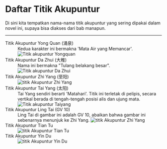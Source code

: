# Daftar Titik Akupuntur

Di sini kita tempatkan nama-nama titik akupuntur yang sering dipakai dalam novel ini,
supaya bisa diakses dari bab manapun.

***

<dl>
    <dt id="yong-quan">Titik Akupuntur Yong Quan (涌泉)</dt>
    <dd>
        Kedua karakter ini bermakna 'Mata Air yang Memancar'.<br/>
        <img src="https://res.cloudinary.com/drzjshskk/image/upload/v1682711597/misc/yongquan_dwlwqu.png"
            alt="Titik akupuntur Yongquan"/>
    </dd>
    <dt id="da-zhui">Titik Akupuntur Da Zhui (大椎)</dt>
    <dd>
        Nama ini bermakna "Tulang belakang besar".<br/>
        <img src="https://res.cloudinary.com/drzjshskk/image/upload/v1682803449/misc/dazhui_sk0cx5.png"
            alt="Titik akupuntur Da Zhui"/>
    </dd>
    <dt id="zhi-yang">Titik Akupuntur Zhi Yang (至阳)</dt>
    <dd>
        <img src="https://res.cloudinary.com/drzjshskk/image/upload/v1683642673/misc/GV-9-Zhiyang_tdbglk.jpg"
            alt="titik Akupuntur Zhi Yang">
    </dd>
    <dt id="tai-yang">Titik Akupuntur Tai Yang (太阳)</dt>
    <dd>
        Tai Yang sendiri berarti 'Matahari'. Titik ini terletak di pelipis, secara vertikal berada di tengah-tengah
        posisi alis dan ujung mata.<br/>
        <img src="https://res.cloudinary.com/drzjshskk/image/upload/v1683703380/misc/images_vicdtn.jpg"
            alt="Titik akupuntur Taiyang">
    </dd>
    <dt id="ling-tai">Titik Akupuntur Ling Tai (GV 10)</dt>
    <dd>
        Ling Tai di gambar ini adalah GV 10, abaikan bahwa gambar ini sebenarnya menunjuk ke Zhi Yang.
        <img src="https://res.cloudinary.com/drzjshskk/image/upload/v1683642673/misc/GV-9-Zhiyang_tdbglk.jpg"
            alt="titik Akupuntur Zhi Yang">
    </dd>
    <dt id="tian-tu">Titik Akupuntur Tian Tu</dt>
    <dd>
        <img src="https://res.cloudinary.com/drzjshskk/image/upload/v1685475216/misc/CV22-300x288_fkkrdo.jpg"
            alt="titik Akupuntur Tian Tu">
    </dd>
    <dt id="yin-du">Titik Akupuntur Yin Du</dt>
    <dd>
        <img src="https://res.cloudinary.com/drzjshskk/image/upload/v1685477335/misc/yindu-kid-19-2_phitoh.webp"
            alt="titik Akupuntur Yin Du">
    </dd>
</dl>




